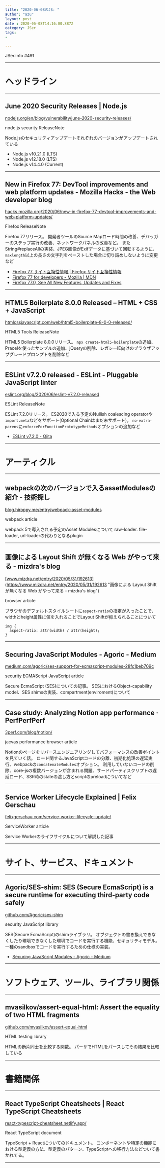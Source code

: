 ```yaml
---
title: "2020-06-08のJS: "
author: "azu"
layout: post
date : 2020-06-08T14:16:00.887Z
category: JSer
tags:
-

---
```


JSer.info #491

----

<h1 class="site-genre">ヘッドライン</h1>

----

## June 2020 Security Releases | Node.js
[nodejs.org/en/blog/vulnerability/june-2020-security-releases/](https://nodejs.org/en/blog/vulnerability/june-2020-security-releases/ "June 2020 Security Releases | Node.js")
<p class="jser-tags jser-tag-icon"><span class="jser-tag">node.js</span> <span class="jser-tag">security</span> <span class="jser-tag">ReleaseNote</span></p>

Node.jsのセキュリティアップデートそれぞれのバージョンがアップデートされている

- Node.js v10.21.0 (LTS)
- Node.js v12.18.0 (LTS)
- Node.js v14.4.0 (Current)


----

## New in Firefox 77: DevTool improvements and web platform updates - Mozilla Hacks - the Web developer blog
[hacks.mozilla.org/2020/06/new-in-firefox-77-devtool-improvements-and-web-platform-updates/](https://hacks.mozilla.org/2020/06/new-in-firefox-77-devtool-improvements-and-web-platform-updates/ "New in Firefox 77: DevTool improvements and web platform updates - Mozilla Hacks - the Web developer blog")
<p class="jser-tags jser-tag-icon"><span class="jser-tag">Firefox</span> <span class="jser-tag">ReleaseNote</span></p>

Firefox 77リリース。
開発者ツールのSource Mapロード時間の改善、デバッガーのステップ実行の改善、ネットワークパネルの改善など。
またString#replaceAllの実装、JPEG画像がExifデータに基づいて回転するように、`maxlength`以上の長さの文字列をペーストした場合に切り詰めしないように変更など

- [Firefox 77 サイト互換性情報 | Firefox サイト互換性情報](https://www.fxsitecompat.dev/ja/releases/77/ "Firefox 77 サイト互換性情報 | Firefox サイト互換性情報")
- [Firefox 77 for developers - Mozilla | MDN](https://developer.mozilla.org/en-US/docs/Mozilla/Firefox/Releases/77 "Firefox 77 for developers - Mozilla | MDN")
- [Firefox 77.0, See All New Features, Updates and Fixes](https://www.mozilla.org/en-US/firefox/77.0/releasenotes/ "Firefox 77.0, See All New Features, Updates and Fixes")

----

## HTML5 Boilerplate 8.0.0 Released – HTML + CSS + JavaScript
[htmlcssjavascript.com/web/html5-boilerplate-8-0-0-released/](https://htmlcssjavascript.com/web/html5-boilerplate-8-0-0-released/ "HTML5 Boilerplate 8.0.0 Released – HTML + CSS + JavaScript")
<p class="jser-tags jser-tag-icon"><span class="jser-tag">HTML5</span> <span class="jser-tag">Tools</span> <span class="jser-tag">ReleaseNote</span></p>

HTML5 Boilerplate 8.0.0リリース。
`npx create-html5-boilerplate`の追加、Pracelを使ったサンプルの追加、jQueryの削除、レガシーIE向けのブラウザアップグレードプロンプトを削除など


----

## ESLint v7.2.0 released - ESLint - Pluggable JavaScript linter
[eslint.org/blog/2020/06/eslint-v7.2.0-released](https://eslint.org/blog/2020/06/eslint-v7.2.0-released "ESLint v7.2.0 released - ESLint - Pluggable JavaScript linter")
<p class="jser-tags jser-tag-icon"><span class="jser-tag">ESLint</span> <span class="jser-tag">ReleaseNote</span></p>

ESLint 7.2.0リリース。
ES2020で入る予定のNullish coalescing operatorや`import.meta`などをサポート(Optional Chainはまだ未サポート)。
`no-extra-parens`に`enforceForFunctionPrototypeMethods`オプションの追加など

- [ESLint v7.2.0 - Qiita](https://qiita.com/mysticatea/items/9215050e4546c1e2d486 "ESLint v7.2.0 - Qiita")

----
<h1 class="site-genre">アーティクル</h1>

----

## webpackの次のバージョンで入るassetModulesの紹介 - 技術探し
[blog.hiroppy.me/entry/webpack-asset-modules](https://blog.hiroppy.me/entry/webpack-asset-modules "webpackの次のバージョンで入るassetModulesの紹介 - 技術探し")
<p class="jser-tags jser-tag-icon"><span class="jser-tag">webpack</span> <span class="jser-tag">article</span></p>

webpack 5で導入される予定のAsset Modulesについて
raw-loader. file-loader, url-loaderの代わりとなるplugin


----

## 画像による Layout Shift が無くなる Web がやって来る - mizdra's blog
[www.mizdra.net/entry/2020/05/31/192613](https://www.mizdra.net/entry/2020/05/31/192613 "画像による Layout Shift が無くなる Web がやって来る - mizdra's blog")
<p class="jser-tags jser-tag-icon"><span class="jser-tag">browser</span> <span class="jser-tag">article</span></p>

ブラウザのデフォルトスタイルシートに`aspect-ratio`の指定が入ったことで、widthとheight属性に値を入れることでLayout Shiftが抑えられることについて

```
img {
  aspect-ratio: attr(width) / attr(height);
}
```


----

## Securing JavaScript Modules - Agoric - Medium
[medium.com/agoric/ses-support-for-ecmascript-modules-28fc1beb709c](https://medium.com/agoric/ses-support-for-ecmascript-modules-28fc1beb709c "Securing JavaScript Modules - Agoric - Medium")
<p class="jser-tags jser-tag-icon"><span class="jser-tag">security</span> <span class="jser-tag">ECMAScript</span> <span class="jser-tag">JavaScript</span> <span class="jser-tag">article</span></p>

Secure EcmaScript (SES)についての記事。
SESにおけるObject-capability model、SES shimsの実装、compartment(enviroment)について


----

## Case study: Analyzing Notion app performance · PerfPerfPerf
[3perf.com/blog/notion/](https://3perf.com/blog/notion/ "Case study: Analyzing Notion app performance · PerfPerfPerf")
<p class="jser-tags jser-tag-icon"><span class="jser-tag">jacvas</span> <span class="jser-tag">performance</span> <span class="jser-tag">browser</span> <span class="jser-tag">article</span></p>

Notionのページをリバースエンジニアリングしてパフォーマンスの改善ポイントを見ていく話。
ロード関するJavaScriptコードの分離、初期化処理の遅延実行、webpackの`concatenateModules`オプション。
利用していないコードの削除、core-jsの複数バージョンが含まれる問題、サードパーティスクリプトの遅延ロード、SSR時のstateの渡し方とscriptのpreloadについてなど


----

## Service Worker Lifecycle Explained | Felix Gerschau
[felixgerschau.com/service-worker-lifecycle-update/](https://felixgerschau.com/service-worker-lifecycle-update/ "Service Worker Lifecycle Explained | Felix Gerschau")
<p class="jser-tags jser-tag-icon"><span class="jser-tag">ServiceWorker</span> <span class="jser-tag">article</span></p>

Service Workerのライフサイクルについて解説した記事


----
<h1 class="site-genre">サイト、サービス、ドキュメント</h1>

----

## Agoric/SES-shim: SES (Secure EcmaScript) is a secure runtime for executing third-party code safely
[github.com/Agoric/ses-shim](https://github.com/Agoric/ses-shim "Agoric/SES-shim: SES (Secure EcmaScript) is a secure runtime for executing third-party code safely")
<p class="jser-tags jser-tag-icon"><span class="jser-tag">security</span> <span class="jser-tag">JavaScript</span> <span class="jser-tag">library</span></p>

SES(Secure EcmaScript)のshimライブラリ。
オブジェクトの書き換えできなくしたり環境できなくした環境でコードを実行する機能、セキュリティモデル。
一種のsandboxでコードを実行するための仕様の実装。

- [Securing JavaScript Modules - Agoric - Medium](https://medium.com/agoric/ses-support-for-ecmascript-modules-28fc1beb709c "Securing JavaScript Modules - Agoric - Medium")

----
<h1 class="site-genre">ソフトウェア、ツール、ライブラリ関係</h1>

----

## mvasilkov/assert-equal-html: Assert the equality of two HTML fragments
[github.com/mvasilkov/assert-equal-html](https://github.com/mvasilkov/assert-equal-html "mvasilkov/assert-equal-html: Assert the equality of two HTML fragments")
<p class="jser-tags jser-tag-icon"><span class="jser-tag">HTML</span> <span class="jser-tag">testing</span> <span class="jser-tag">library</span></p>

HTMLの断片同士を比較する関数。
パーサでHTMLをパースしてその結果を比較している


----
<h1 class="site-genre">書籍関係</h1>

----

## React TypeScript Cheatsheets | React TypeScript Cheatsheets
[react-typescript-cheatsheet.netlify.app/](https://react-typescript-cheatsheet.netlify.app/ "React TypeScript Cheatsheets | React TypeScript Cheatsheets")
<p class="jser-tags jser-tag-icon"><span class="jser-tag">React</span> <span class="jser-tag">TypeScript</span> <span class="jser-tag">document</span></p>

TypeScript + Reactについてのドキュメント。
コンポーネントや特定の機能における型定義の方法、型定義のパターン、TypeScriptへの移行方法などついて書かれてる。


----
